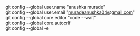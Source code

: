 git config --global user.name "anushka murade"  
git config --global user.email "muradeanushka04@gmail.com"  
git config --global core.editor "code --wait"  
git config --global core.autocrlf  
git config --global -e  


